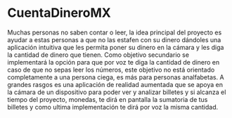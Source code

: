 # CuentaDineroMX

Muchas personas no saben contar o leer, la idea principal del proyecto es ayudar a estas personas a que no las estafen con su dinero dándoles una aplicación intuitiva que les permita poner su dinero en la cámara y les diga la cantidad de dinero que tienen.
Como objetivo secundario se implementará la opción para que por voz te diga la cantidad de dinero en caso de que no sepas leer los números, este objetivo no está orientado completamente a una persona ciega, es más para personas analfabetas.
A grandes rasgos es una aplicación de realidad aumentada que se apoya en la cámara de un dispositivo para poder ver y analizar billetes y si alcanza el tiempo del proyecto, monedas, te dirá en pantalla la sumatoria de tus billetes y como ultima implementación te dirá por voz la misma cantidad.

